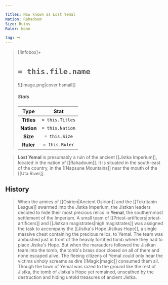```yaml
---

Titles: Now known as Lost Yemal
Nation: Rahadoum
Size: Ruins
Ruler: None

tag: 🗝️
---
```


> [!infobox]+
> #  `= this.file.name`
> ![[image.png|cover hsmall]]
> ##### Stats
> Type | Stat |
> :---:|:---:|
> **Titles** | `= this.Titles` |
> **Nation** | `= this.Nation` |
> **Size** | `= this.Size` |
> **Ruler** | `= this.Ruler` |



> **Lost Yemal** is presumably a ruin of the ancient [[Jistka Imperium]], located in the nation of [[Rahadoum]]. It is situated in the south-east of the country, in the [[Napsune Mountains]] near the mouth of the [[Uta River]].


## History

> When the armies of [[Osirion|Ancient Osirion]] and the [[Tekritanin League]] swarmed into the Jistka Imperium, the Jistkan leaders decided to hide their most precious relics in **Yemal**, the southernmost settlement of the Imperium. A small team of [[Priest-artificers|priest-artificers]] and [[Jistkan magistrates|high magistrates]] was assigned the task to accompany the [[Jistka's Hope|Jistkas Hope]], a single massive chest containing the precious relics, to Yemal.
> The team was ambushed just in front of the heavily fortified tomb where they had to place Jistka's Hope. But when the marauders followed the Jistkan team into the tomb, the tomb's brass door closed on all of them and none escaped alive. The fleeing citizens of Yemal could only hear the victims unholy screams as dire [[Magic|magic]] consumed them all. 
> Though the town of Yemal was razed to the ground like the rest of Jistka, the tomb of Jistka's Hope yet remained, unscathed by the destruction and hiding untold treasures of ancient Jistka.








